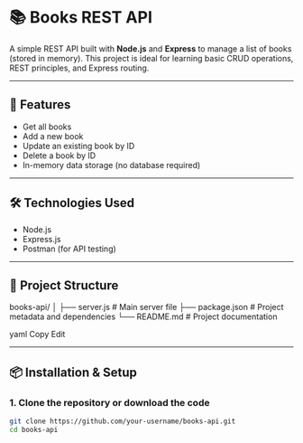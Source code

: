 # 📚 Books REST API

A simple REST API built with **Node.js** and **Express** to manage a list of books (stored in memory). This project is ideal for learning basic CRUD operations, REST principles, and Express routing.

---

## 🚀 Features

- Get all books
- Add a new book
- Update an existing book by ID
- Delete a book by ID
- In-memory data storage (no database required)

---

## 🛠️ Technologies Used

- Node.js
- Express.js
- Postman (for API testing)

---

## 📁 Project Structure

books-api/
│
├── server.js # Main server file
├── package.json # Project metadata and dependencies
└── README.md # Project documentation

yaml
Copy
Edit

---

## 📦 Installation & Setup

### 1. Clone the repository or download the code

```bash
git clone https://github.com/your-username/books-api.git
cd books-api
